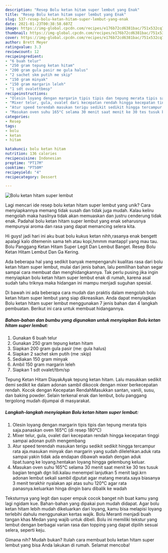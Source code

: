 ```yaml
---
description: "Resep Bolu ketan hitam super lembut yang Enak"
title: "Resep Bolu ketan hitam super lembut yang Enak"
slug: 537-resep-bolu-ketan-hitam-super-lembut-yang-enak
date: 2021-01-23T00:38:58.607Z
image: https://img-global.cpcdn.com/recipes/e176b72cd6381bac/751x532cq70/bolu-ketan-hitam-super-lembut-foto-resep-utama.jpg
thumbnail: https://img-global.cpcdn.com/recipes/e176b72cd6381bac/751x532cq70/bolu-ketan-hitam-super-lembut-foto-resep-utama.jpg
cover: https://img-global.cpcdn.com/recipes/e176b72cd6381bac/751x532cq70/bolu-ketan-hitam-super-lembut-foto-resep-utama.jpg
author: Brett Meyer
ratingvalue: 3.3
reviewcount: 12
recipeingredient:
- "6 buah telur"
- "250 gram tepung ketan hitam"
- "200 gram gula pasir me gula halus"
- "2 sachet skm putih me skip"
- "150 gram minyak"
- "150 gram margarin leleh"
- "1 sdt ovalettbmsp"
recipeinstructions:
- "Olesin loyang dengan margarin tipis tipis dan tepung merata tipis saja.panaskan oven 165°C (di resep 180°C)"
- "Mixer telur, gula, ovalet dari kecepatan rendah hingga kecepatan tinggi sampai adonan putih mengembang"
- "Atur speed terendah masukan terigu sedikit sedikit hingga tercampur rata aja.masukan minyak dan margarin yang sudah dilelehkan.aduk rata sampai yakin tidak ada endapan dibawah wadah dengan aduk lipat.tuang ke loyang.hentakan loyang hingga gelembung keluar."
- "Masukan oven suhu 165°C selama 30 menit saat menit ke 30 tes tusuk bagian tengah dgn lidi.kalau menempel lanjutkan 5 menit lagi.krn adonan lembut sekali sambil djputat agar matang merata.saya biasanya 3 menit terakhir nyalakan api atas suhu 120°C agar rata panasnya.keluarkan hinga dingin baru dibalik ke wadah"
categories:
- Resep
tags:
- bolu
- ketan
- hitam

katakunci: bolu ketan hitam 
nutrition: 136 calories
recipecuisine: Indonesian
preptime: "PT17M"
cooktime: "PT50M"
recipeyield: "4"
recipecategory: Dessert

---
```



![Bolu ketan hitam super lembut](https://img-global.cpcdn.com/recipes/e176b72cd6381bac/751x532cq70/bolu-ketan-hitam-super-lembut-foto-resep-utama.jpg)

Lagi mencari ide resep bolu ketan hitam super lembut yang unik? Cara menyiapkannya memang tidak susah dan tidak juga mudah. Kalau keliru mengolah maka hasilnya tidak akan memuaskan dan justru cenderung tidak enak. Padahal bolu ketan hitam super lembut yang enak seharusnya mempunyai aroma dan rasa yang dapat memancing selera kita.

Hi guys! jadi hari ini aku buat bolu kukus ketan nihh,rasanya enak bengett apalagi kalo ditemenin sama teh atau kopi,hmmm mantapp! yang mau tau. Bolu Panggang Ketan Hitam Super Legit Dan Lembut Banget. Resep Bolu Ketan Hitam Lembut Dan Ga Kering.

Ada beberapa hal yang sedikit banyak mempengaruhi kualitas rasa dari bolu ketan hitam super lembut, mulai dari jenis bahan, lalu pemilihan bahan segar sampai cara membuat dan menghidangkannya. Tak perlu pusing jika ingin menyiapkan bolu ketan hitam super lembut enak di rumah, karena asal sudah tahu triknya maka hidangan ini mampu menjadi suguhan spesial.


Di bawah ini ada beberapa cara mudah dan praktis dalam mengolah bolu ketan hitam super lembut yang siap dikreasikan. Anda dapat menyiapkan Bolu ketan hitam super lembut menggunakan 7 jenis bahan dan 4 langkah pembuatan. Berikut ini cara untuk membuat hidangannya.

<!--inarticleads1-->

##### Bahan-bahan dan bumbu yang digunakan untuk menyiapkan Bolu ketan hitam super lembut:

1. Gunakan 6 buah telur
1. Gunakan 250 gram tepung ketan hitam
1. Siapkan 200 gram gula pasir (me: gula halus)
1. Siapkan 2 sachet skm putih (me :skip)
1. Sediakan 150 gram minyak
1. Ambil 150 gram margarin leleh
1. Siapkan 1 sdt ovalet/tbm/sp


Tepung Ketan Hitam DiayakAyak tepung ketan hitam. Lalu masukkan sedikit demi sedikit ke dalam adonan sambil dikocok dengan mixer berkecepatan rendah. Kocok dengan Kecepatan RendahMasukkan santan, vanili, susu, dan baking powder. Selain terkenal enak dan lembut, bolu panggang tergolong mudah dijumpai di masyarakat. 

<!--inarticleads2-->

##### Langkah-langkah menyiapkan Bolu ketan hitam super lembut:

1. Olesin loyang dengan margarin tipis tipis dan tepung merata tipis saja.panaskan oven 165°C (di resep 180°C)
1. Mixer telur, gula, ovalet dari kecepatan rendah hingga kecepatan tinggi sampai adonan putih mengembang
1. Atur speed terendah masukan terigu sedikit sedikit hingga tercampur rata aja.masukan minyak dan margarin yang sudah dilelehkan.aduk rata sampai yakin tidak ada endapan dibawah wadah dengan aduk lipat.tuang ke loyang.hentakan loyang hingga gelembung keluar.
1. Masukan oven suhu 165°C selama 30 menit saat menit ke 30 tes tusuk bagian tengah dgn lidi.kalau menempel lanjutkan 5 menit lagi.krn adonan lembut sekali sambil djputat agar matang merata.saya biasanya 3 menit terakhir nyalakan api atas suhu 120°C agar rata panasnya.keluarkan hinga dingin baru dibalik ke wadah


Teksturnya yang legit dan super empuk cocok banget nih buat kamu yang lagi ngidam kue. Bahan-bahan yang dipakai pun mudah didapat. Agar bolu ketan hitam lebih mudah dikeluarkan dari loyang, kamu bisa melapisi loyang terlebihi dahulu menggunakan kertas wajik. Bolu Meranti menjadi buah tangan khas Medan yang wajib untuk dibeli. Bolu ini memiliki tekstur yang lembut dengan berbagai varian rasa dan topping yang dapat dipilih sesuai selera, seperti keju. 

Gimana nih? Mudah bukan? Itulah cara membuat bolu ketan hitam super lembut yang bisa Anda lakukan di rumah. Selamat mencoba!
